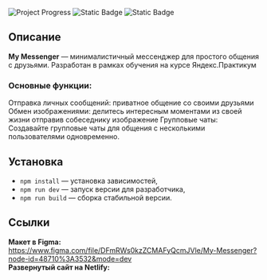 ![Project Progress](https://img.shields.io/badge/progress-30%25-orange)
![Static Badge](https://img.shields.io/badge/build-passing-brightgreen)
![Static Badge](https://img.shields.io/badge/node-%5E16.6.0-blue)

## Описание

**My Messenger** — минималистичный мессенджер для простого общения с друзьями. Разработан в рамках обучения на курсе Яндекс.Практикум

### Основные функции:

Отправка личных сообщений: приватное общение со своими друзьями
Обмен изображениями: делитесь интересным моментами из своей жизни отправив собеседнику изображение
Групповые чаты: Создавайте групповые чаты для общения с несколькими пользователями одновременно.

## Установка

- `npm install` — установка зависимостей,
- `npm run dev` — запуск версии для разработчика,
- `npm run build` — сборка стабильной версии.

## Cсылки

**Макет в Figma:** https://www.figma.com/file/DFmRWs0kzZCMAFyQcmJVle/My-Messenger?node-id=48710%3A3532&mode=dev</li>  
**Развернутый сайт на Netlify:**
